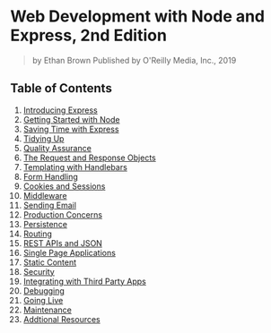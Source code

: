 # Web Development with Node and Express, 2nd Edition

> by Ethan Brown Published by O'Reilly Media, Inc., 2019 

## Table of Contents

1. [Introducing Express][1]
2. [Getting Started with Node][2]
3. [Saving Time with Express][3]
4. [Tidying Up][4]
5. [Quality Assurance][5]
6. [The Request and Response Objects][6]
7. [Templating with Handlebars][7]
8. [Form Handling][8]
9. [Cookies and Sessions][9]
10. [Middleware][10]
11. [Sending Email][11]
12. [Production Concerns][12]
13. [Persistence][13]
14. [Routing][14]
15. [REST APIs and JSON][15]
16. [Single Page Applications][16]
17. [Static Content][17]
18. [Security][18]
19. [Integrating with Third Party Apps][19]
20. [Debugging][20]
21. [Going Live][21]
22. [Maintenance][22]
23. [Addtional Resources][23]



<!--- Links --->
[1]: ./introducting-express.md
[2]: ./getting-started-with-node.md
[3]: ./saving-time-with-express.md
[4]: ./tidying-up.md
[5]: ./quality-assurance.md
[6]: ./request-response-object.md
[7]: ./templating-with-handlebars.md
[8]: ./form-handling.md
[9]: ./cookies-and-sessions.md
[10]: ./middleware.md
[11]: ./sending-email.md
[12]: ./production-concerns.md
[13]: ./persistence.md
[14]: ./routing.md
[15]: ./rest-apis-and-json.md
[16]: ./single-page-applications.md
[17]: ./static-content.md
[18]: ./security.md
[19]: ./integrating-with-third-party-apps.md
[20]: ./debugging.md
[21]: ./going-live.md
[22]: ./maintenance.md
[23]: ./additional-resources.md
